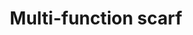 ---
ee_id: '4451'
site: '1'
type: '2'
url: 2018-052-multi-function-scarf
title: Multi-function scarf
year: '2018'
display_year: '2018'
medium: International Association for Research and Testing in the Field of Textile
  and Leather Ecology certified cotton scarf
dims: Variable
pitch:
ps:
live_url:
related:
youtube:
related_code:
imgs: flagship-2017-062-db-jih--eQIH.jpg
subheading:
download:
add_credit:
add_credits:
commission:
layout: things-i-made
---